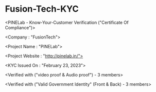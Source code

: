 # Fusion-Tech-KYC

<PINELab - Know-Your-Customer Verification ("Certificate Of Compliance")>

<Company : "FusionTech">

<Project Name : "PINELab">

<Project Website : "http://pinelab.in/">
 
<KYC Issued On : "February 23, 2023">

<Contract is published onn MainNet>

<Verified with ("video proof & Audio proof") - 3 members>

<Verified with ("Valid Government Identity" (Front & Back) - 3 members>

<Team identity is verified with all requirenments>

<Project Ownership verified>
